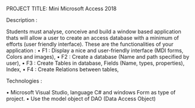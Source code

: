 PROJECT  TITLE: Mini Microsoft Access 2018

Description :

Students must analyse, conceive and build a window based application thats will allow a user to create an access database with a minimum of efforts (user friendly interface).
These are the functionalities of your application :
•	F1 : Display a nice and user-friendly interface (MDI forms, Colors and images),
•	F2 : Create a database (Name and path specified by user),
•	F3 : Create Tables in database, Fields (Name, types, properties), Index,
•	F4 : Create Relations between tables,


Technologies :

•	Microsoft Visual Studio, language C# and windows Form as type of project.
•	Use the model object of DAO (Data Access Object) 
